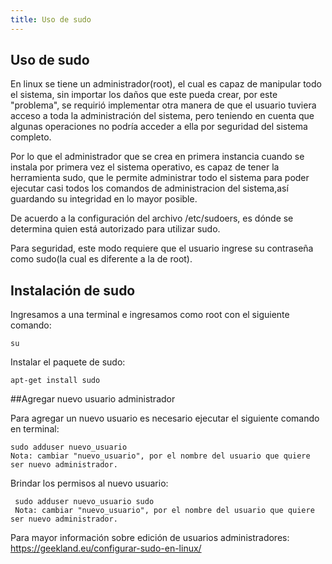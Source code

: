 ```yaml
---
title: Uso de sudo
---
```

## Uso de sudo 


En linux se tiene un administrador(root), el cual es capaz de manipular todo el sistema, sin importar los daños que este pueda crear, por este "problema", se requirió implementar otra manera de que el usuario tuviera acceso a toda la administración del sistema, pero teniendo en cuenta que algunas operaciones no podría acceder a ella por seguridad del sistema completo. 

Por lo que el administrador que se crea en primera instancia cuando se instala por primera vez el sistema operativo, es capaz de tener la herramienta sudo, que le permite administrar todo el sistema  para poder ejecutar casi todos los comandos de administracion del sistema,así guardando su integridad en lo mayor posible. 

De acuerdo a la configuración del archivo /etc/sudoers, es dónde  se determina quien está autorizado para utilizar sudo. 

Para seguridad, este modo requiere que el usuario ingrese su contraseña como sudo(la cual es diferente a la de root). 

## Instalación de sudo 

Ingresamos a una terminal e ingresamos como root con el siguiente comando:
```
su
```

Instalar el paquete de sudo: 
```
apt-get install sudo
```


##Agregar nuevo usuario administrador

Para agregar un nuevo usuario es necesario ejecutar el siguiente comando en terminal: 
```
sudo adduser nuevo_usuario 
Nota: cambiar "nuevo_usuario", por el nombre del usuario que quiere ser nuevo administrador.
```

Brindar los permisos al nuevo usuario: 
```
 sudo adduser nuevo_usuario sudo
 Nota: cambiar "nuevo_usuario", por el nombre del usuario que quiere ser nuevo administrador.
 ```


Para mayor información sobre edición de usuarios administradores: <a href='https://geekland.eu/configurar-sudo-en-linux/' target='_blank' rel='nofollow'>https://geekland.eu/configurar-sudo-en-linux/</a>

 
